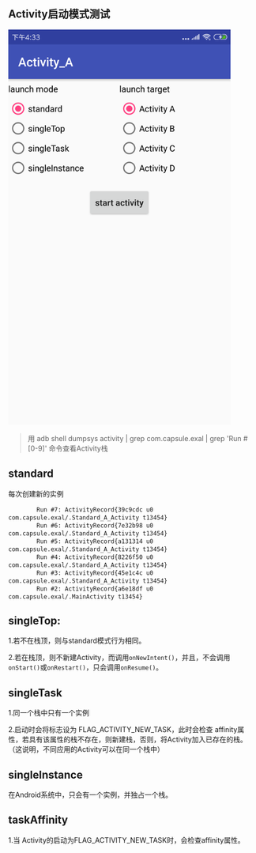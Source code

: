 ## Activity启动模式测试

<img width="450" height="800" src="pictures/screen_shot1.png"/>

> 用 adb shell dumpsys activity | grep com.capsule.exal | grep 'Run #[0-9]' 命令查看Activity栈

## standard

每次创建新的实例
```
        Run #7: ActivityRecord{39c9cdc u0 com.capsule.exal/.Standard_A_Activity t13454}
        Run #6: ActivityRecord{7e32b98 u0 com.capsule.exal/.Standard_A_Activity t13454}
        Run #5: ActivityRecord{a131314 u0 com.capsule.exal/.Standard_A_Activity t13454}
        Run #4: ActivityRecord{8226f50 u0 com.capsule.exal/.Standard_A_Activity t13454}
        Run #3: ActivityRecord{45e1c4c u0 com.capsule.exal/.Standard_A_Activity t13454}
        Run #2: ActivityRecord{a6e18df u0 com.capsule.exal/.MainActivity t13454}
```

## singleTop:

1.若不在栈顶，则与standard模式行为相同。

2.若在栈顶，则不新建Activity，而调用`onNewIntent()`，并且，不会调用`onStart()`或`onRestart()`，只会调用`onResume()`。

## singleTask

1.同一个栈中只有一个实例

2.启动时会将标志设为 FLAG_ACTIVITY_NEW_TASK，此时会检查 affinity属性，若具有该属性的栈不存在，则新建栈，否则，将Activity加入已存在的栈。（这说明，不同应用的Activity可以在同一个栈中）


## singleInstance

在Android系统中，只会有一个实例，并独占一个栈。

## taskAffinity

1.当 Activity的启动为FLAG_ACTIVITY_NEW_TASK时，会检查affinity属性。
